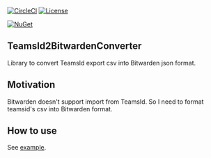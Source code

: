 [![CircleCI](https://circleci.com/gh/guitarrapc/TeamsId2BitwardenConverter.svg?style=svg)](https://circleci.com/gh/guitarrapc/TeamsId2BitwardenConverter) [![License](https://img.shields.io/badge/License-Apache%202.0-blue.svg)](https://opensource.org/licenses/Apache-2.0)

[![NuGet](https://img.shields.io/nuget/v/TeamsidToBitwardenConverter.svg?label=TeamsidToBitwardenConverter%20nuget)](https://www.nuget.org/packages/TeamsidToBitwardenConverter/)

## TeamsId2BitwardenConverter

Library to convert TeamsId export csv into Bitwarden json format.

## Motivation

Bitwarden doesn't support import from TeamsId. So I need to format teamsid's csv into Bitwarden format.

## How to use 

See [example](https://github.com/guitarrapc/TeamsId2BitwardenConverter/blob/master/example/TeamsId2BitwardeConsole/Program.cs).

